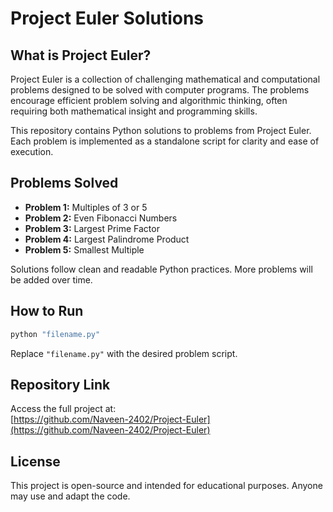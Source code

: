 # Project Euler Solutions

## What is Project Euler?

Project Euler is a collection of challenging mathematical and computational problems designed to be solved with computer programs. The problems encourage efficient problem solving and algorithmic thinking, often requiring both mathematical insight and programming skills.

This repository contains Python solutions to problems from Project Euler. Each problem is implemented as a standalone script for clarity and ease of execution.

## Problems Solved

- **Problem 1:** Multiples of 3 or 5  
- **Problem 2:** Even Fibonacci Numbers  
- **Problem 3:** Largest Prime Factor  
- **Problem 4:** Largest Palindrome Product  
- **Problem 5:** Smallest Multiple  

Solutions follow clean and readable Python practices. More problems will be added over time.

## How to Run

```bash
python "filename.py"
```

Replace `"filename.py"` with the desired problem script.

## Repository Link

Access the full project at:  
[https://github.com/Naveen-2402/Project-Euler](https://github.com/Naveen-2402/Project-Euler)

## License

This project is open-source and intended for educational purposes. Anyone may use and adapt the code.
